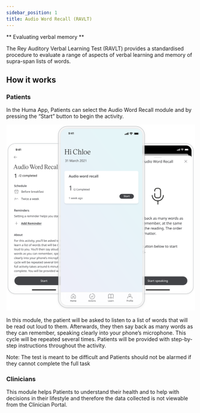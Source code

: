 ```yaml
---
sidebar_position: 1
title: Audio Word Recall (RAVLT)
---
```


** Evaluating verbal memory **

The Rey Auditory Verbal Learning Test (RAVLT) provides a standardised procedure to evaluate a range of aspects of verbal learning and memory of supra-span lists of words.

## How it works

### Patients

In the Huma App, Patients can select the Audio Word Recall module and by pressing the “Start” button to begin the activity.

![Accessing the Audio Word Recall in the Huma App](./assets/audio-word-recall.svg)

In this module, the patient will be asked to listen to a list of words that will be read out loud to them. Afterwards, they then say back as many words as they can remember, speaking clearly into your phone’s microphone. This cycle will be repeated several times. Patients will be provided with step-by-step instructions throughout the activity. 

Note: The test is meant to be difficult and Patients should not be alarmed if they cannot complete the full task

### Clinicians

This module helps Patients to understand their health and to help with decisions in their lifestyle and therefore the data collected is not viewable from the Clinician Portal.
